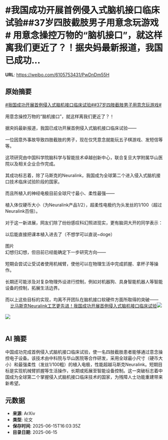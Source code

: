 # #我国成功开展首例侵入式脑机接口临床试验##37岁四肢截肢男子用意念玩游戏# 用意念操控万物的“脑机接口”，就这样离我们更近了？！据央妈最新报道，我国已成功...

**URL**: https://weibo.com/6105753431/PwDnDm55H

## 原始摘要

<a href="https://m.weibo.cn/search?containerid=231522type%3D1%26t%3D10%26q%3D%23%E6%88%91%E5%9B%BD%E6%88%90%E5%8A%9F%E5%BC%80%E5%B1%95%E9%A6%96%E4%BE%8B%E4%BE%B5%E5%85%A5%E5%BC%8F%E8%84%91%E6%9C%BA%E6%8E%A5%E5%8F%A3%E4%B8%B4%E5%BA%8A%E8%AF%95%E9%AA%8C%23&amp;extparam=%23%E6%88%91%E5%9B%BD%E6%88%90%E5%8A%9F%E5%BC%80%E5%B1%95%E9%A6%96%E4%BE%8B%E4%BE%B5%E5%85%A5%E5%BC%8F%E8%84%91%E6%9C%BA%E6%8E%A5%E5%8F%A3%E4%B8%B4%E5%BA%8A%E8%AF%95%E9%AA%8C%23" data-hide=""><span class="surl-text">#我国成功开展首例侵入式脑机接口临床试验#</span></a><a href="https://m.weibo.cn/search?containerid=231522type%3D1%26t%3D10%26q%3D%2337%E5%B2%81%E5%9B%9B%E8%82%A2%E6%88%AA%E8%82%A2%E7%94%B7%E5%AD%90%E7%94%A8%E6%84%8F%E5%BF%B5%E7%8E%A9%E6%B8%B8%E6%88%8F%23&amp;extparam=%2337%E5%B2%81%E5%9B%9B%E8%82%A2%E6%88%AA%E8%82%A2%E7%94%B7%E5%AD%90%E7%94%A8%E6%84%8F%E5%BF%B5%E7%8E%A9%E6%B8%B8%E6%88%8F%23" data-hide=""><span class="surl-text">#37岁四肢截肢男子用意念玩游戏#</span></a> <br><br>用意念操控万物的“脑机接口”，就这样离我们更近了？！<br><br>据央妈最新报道，我国已成功开展首例侵入式脑机接口临床试验——<br><br>一位因意外事故导致四肢截肢的男子，现在仅凭意念就能玩五子棋游戏、发短信等等。<br><br>这项研究由中国科学院脑科学与智能技术卓越创新中心，联合复旦大学附属华山医院以及相关企业合作完成。<br><br>其成功标志着，除了马斯克的Neuralink，我国成为全球第二个进入侵入式脑机接口技术临床试验阶段的国家。<br><br>而且所植入的神经电极目前全球尺寸最小、柔性最强——<br><br>植入体仅硬币大小（为Neuralink产品1/2），超柔性电极约为头发丝的1/100（超过Neuralink百倍）。<br><br>对于这一新进展，网友们除了纷纷感叹科幻照进现实，更有脑洞大开的同学表示：<br><br>以后能直接把课本植入进去了（不想学可以直说~doge）<br><br>图片<br>幻想归幻想，但目前已经能确定下一步研究方向——<br><br>短期会尝试让受试者使用机械臂，使他可以在物理生活中完成抓握、拿杯子等操作。<br><br>长期还可能涉及对复杂物理外设进行控制，例如对机器狗、具身智能机器人等智能设备的控制，拓展生活边界。<br><br>而以上这些目标的实现，均离不开团队在脑机接口软硬件方面所取得的突破——<a href="https://weibo.cn/sinaurl?u=https%3A%2F%2Fmp.weixin.qq.com%2Fs%2FWAkVPeG5lkdIUkABJwDnTQ" data-hide=""><span class="url-icon"><img style="width: 1rem;height: 1rem" src="https://h5.sinaimg.cn/upload/2015/09/25/3/timeline_card_small_web_default.png" referrerpolicy="no-referrer"></span><span class="surl-text">比马斯克Neuralink工艺更先进！我国成功开展首例侵入式脑机接口临床试验</span></a><img style="" src="https://tvax2.sinaimg.cn/large/006Fd7o3ly1i2fws404ddg30rr0fjb2e.gif" referrerpolicy="no-referrer"><br><br><img style="" src="https://tvax1.sinaimg.cn/large/006Fd7o3ly1i2fws776n4g30rr0fjx6u.gif" referrerpolicy="no-referrer"><br><br>

## AI 摘要

中国成功完成首例侵入式脑机接口临床试验，使一名四肢截肢患者能够通过意念操控电子设备。该技术由中科院与华山医院等合作研发，采用全球最小尺寸（硬币大小）和最强柔性（发丝1/100粗）的植入电极，性能超越马斯克Neuralink。短期目标是实现机械臂抓握等生活操作，长期或拓展至智能设备控制。这一突破标志着中国成为全球第二个掌握侵入式脑机接口临床技术的国家，为残障人士功能重建带来新希望。

## 元数据

- **来源**: ArXiv
- **类型**: 论文
- **保存时间**: 2025-06-15T16:03:35Z
- **目录日期**: 2025-06-15
